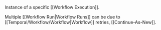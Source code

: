 Instance of a specific [[Workflow Execution]].

Multiple [[Workflow Run|Workflow Runs]] can be due to [[Temporal/Workflow/Workflow|Workflow]] retries, [[Continue-As-New]].